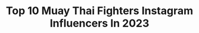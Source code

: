 ---
title: Top 10 Muay Thai Fighters Instagram Influencers In 2023
description: >-
  Find top muay thai fighters Instagram influencers in 2023. Most popular hashtags: #muaythai #fighter #kickboxing.
platform: Instagram
hits: 380
text_top: Analyze the top-rated Instagram profiles on inBeat.
text_bottom: Our database aggregates 380 Instagram influencers like this for you to connect with.
profiles:
  - username: "almajuniku"
    fullname: >-
      ALMA JUNIKU
    bio: >-
      🇦🇱🇽🇰 | Syd, Aus | ♏︎ Pro Muay Thai fighter @ONEchampionship athlete
    location: "Australia"
    followers: 111640
    engagement: 779
    commentsToLikes: 0.018636
    id: ckap9d671s6he0i78rgq2cddd
    verified: true
    hashtags: "#muaythai, #fairtexthailand, #onechampionship, #fighter"
  - username: "damien_alamos"
    fullname: >-
      Damien Alamos
    bio: >-
      @arena_fight_championship Muay Thai Fighter 5x World Champion🏆WMC, WPMF. 3x Lumpinee Champion🥇 Head coach @singdayt_muaythai 📍London
    location: "United Kingdom"
    followers: 19101
    engagement: 818
    commentsToLikes: 0.028337
    id: ck5zmxrasneco0i14s94zgg5i
    verified: false
    hashtags: "#arenafightchampionship, #muaythai, #lumpinee, #damienalamos"
  - username: "liliandikmans"
    fullname: >-
      Lilian Dikmans
    bio: >-
      Australian model, actor, Muay Thai fighter.
    location: "Australia"
    followers: 53755
    engagement: 141
    commentsToLikes: 0.038411
    id: ck0w3psopun9k0i19i8ai76uk
    verified: false
    hashtags: "#partner, #muaythai, #chinup, #sportiscalling"
  - username: "superlek789"
    fullname: >-
      🇹🇭🥊👊SUPERLEK KIATMOO 9🥊👊🇹🇭
    bio: >-
      🏆115&118LBS LUMPINEE 🏆105&112&126LBS THAILAND 🏆130LBS WBC 🏆133LBS MUAYTHAI NAIKHANOMTOM 🏆SPORTS AUTHORITY OF THAILAND MUAY THAI FIGHTER OF THE YEAR.
    location: ""
    followers: 55965
    engagement: 362
    commentsToLikes: 0.006387
    id: ck5c6flvg5c4q0i11u4isucko
    verified: false
    hashtags: ""
  - username: "suaynakmuay"
    fullname: >-
      Shannon Diablo
    bio: >-
      MUAY THAI FIGHTER/ COACH 📍 North London/ Hertfordshire 🥷 @fightsupplies KELLY10 for discount! 🥊 @boonsportofficial 🔐 @safebusters 🛠 @lsjscaffolding_
    location: "United Kingdom"
    followers: 4413
    engagement: 1063
    commentsToLikes: 0.039348
    id: ck5bzz61ks4g00i11s4qeg1lp
    verified: false
    hashtags: "#levelup, #flattybatty"
  - username: "diego.guilloud"
    fullname: >-
      Diego Guilloud
    bio: >-
      🇨🇭 From Geneva, Switzerland 🏆 - Pro Rider - 🏆 🥊 Muay Thai Fighter 👊 🤩 Adrenaline lover
    location: "Switzerland"
    followers: 9316
    engagement: 1044
    commentsToLikes: 0.048049
    id: ck5zy2gkr93td0i14m8tzawy1
    verified: false
    hashtags: "#usdskates, #besttrick, #scarbodyclothing, #bladergang"
  - username: "officialhtoy"
    fullname: >-
      Hasan Toy
    bio: >-
      🇹🇷 Professional kickboxing and muay thai fighter World Fighting League Champion European Champion ✨LOA✨ Dm for collabs💼
    location: "Netherlands"
    followers: 10283
    engagement: 562
    commentsToLikes: 0.054505
    id: ckf5m8898spsn0j23qcdjzdp6
    verified: false
    hashtags: "#gym, #training, #fitness, #love"
  - username: "stellahemetsberger"
    fullname: >-
      #alwayshungry
    bio: >-
      K1 & Muay Thai fighter 👊🏼 Wako World Championships 2019 🥉 @rs_gym_salzburg @phantom.athletics @suzuki_at
    location: "Austria"
    followers: 29850
    engagement: 1129
    commentsToLikes: 0.016679
    id: ck55jxb48xzg80i116ce14j49
    verified: false
    hashtags: "#k1, #fightlife, #goals, #sport"
  - username: "camilladanielsan"
    fullname: >-
      Camilla
    bio: >-
      🇹🇭🥊 Muay thai fighter @odenplanfightgym 🇸🇪🏆4 x Swedish champion 🎲 @the_dice_team @tdt.generation 💪 @resultat_naprapat @fightfabriken.se
    location: "Sweden"
    followers: 18223
    engagement: 280
    commentsToLikes: 0.030751
    id: ck8tban1kuxn90j782pjea45l
    verified: false
    hashtags: "#clinch, #hiit, #muaythai, #fighter"
  - username: "malaika_hodapp"
    fullname: >-
      Malaika Hodapp - มาลัย
    bio: >-
      Pro Muay Thai fighter living in thailand khao lak 🇹🇭🇩🇪 black belt taekwondo 🥋 🥊 custom mongkons DM me for informations or visit my facebook page ⬇️⬇️
    location: ""
    followers: 5312
    engagement: 797
    commentsToLikes: 0.018665
    id: ckapbsu2317sd0i78p37o7xb1
    verified: false
    hashtags: "#nakmuay, #phuket, #mongkon, #nakmuayying"
---